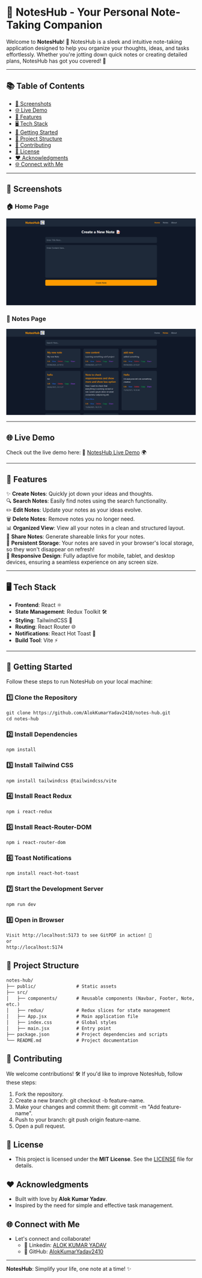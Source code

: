 # 📝 NotesHub - Your Personal Note-Taking Companion

Welcome to **NotesHub**! 🎉 NotesHub is a sleek and intuitive note-taking application designed to help you organize your thoughts, ideas, and tasks effortlessly. Whether you're jotting down quick notes or creating detailed plans, NotesHub has got you covered! 🚀

---

## 📚 Table of Contents

- [🎨 Screenshots](#-screenshots)
- [🌐 Live Demo](#-live-demo)
- [🌟 Features](#-features)
- [🖥️ Tech Stack](#️-tech-stack)
- [🚀 Getting Started](#-getting-started)
- [📂 Project Structure](#-project-structure)
- [🤝 Contributing](#-contributing)
- [📜 License](#-license)
- [❤️ Acknowledgments](#%EF%B8%8F-acknowledgments)
- [🌐 Connect with Me](#-connect-with-me)

---

## 🎨 Screenshots

### 🏠 Home Page
![Home Page](src/assets/home.png)

### 📝 Notes Page
![Notes Page](src/assets/notes.png)

---

## 🌐 Live Demo

Check out the live demo here: 🔗 [NotesHub Live Demo](https://notes-hub.vercel.app) 🌍

---


## 🌟 Features

✨ **Create Notes**: Quickly jot down your ideas and thoughts.  
🔍 **Search Notes**: Easily find notes using the search functionality.  
✏️ **Edit Notes**: Update your notes as your ideas evolve.  
🗑️ **Delete Notes**: Remove notes you no longer need.  
📊 **Organized View**: View all your notes in a clean and structured layout.  
🔗 **Share Notes**: Generate shareable links for your notes.   
💾 **Persistent Storage**: Your notes are saved in your browser's local storage, so they won't disappear on refresh!  
📱 **Responsive Design**: Fully adaptive for mobile, tablet, and desktop devices, ensuring a seamless experience on any screen size.  

---

## 🖥️ Tech Stack

- **Frontend**: React ⚛️  
- **State Management**: Redux Toolkit 🛠️  
- **Styling**: TailwindCSS 🎨  
- **Routing**: React Router 🌐  
- **Notifications**: React Hot Toast 🔔  
- **Build Tool**: Vite ⚡  

---

## 🚀 Getting Started

Follow these steps to run NotesHub on your local machine:

### 1️⃣ Clone the Repository

    git clone https://github.com/AlokKumarYadav2410/notes-hub.git
    cd notes-hub

### 2️⃣ Install Dependencies
    npm install

### 3️⃣ Install Tailwind CSS
    npm install tailwindcss @tailwindcss/vite

### 4️⃣ Install React Redux
    npm i react-redux

### 5️⃣ Install  React-Router-DOM
    npm i react-router-dom

### 6️⃣ Toast Notifications
    npm install react-hot-toast

### 7️⃣ Start the Development Server
    npm run dev

### 8️⃣ Open in Browser
    Visit http://localhost:5173 to see GitPDF in action! 🎉
    or
    http://localhost:5174

## 📂 Project Structure

    notes-hub/
    ├── public/               # Static assets
    ├── src/
    │   ├── components/       # Reusable components (Navbar, Footer, Note, etc.)
    │   ├── redux/            # Redux slices for state management
    │   ├── App.jsx           # Main application file
    │   ├── index.css         # Global styles
    │   ├── main.jsx          # Entry point
    ├── package.json          # Project dependencies and scripts
    └── README.md             # Project documentation

## 🤝 Contributing
We welcome contributions! 🛠️ If you'd like to improve NotesHub, follow these steps:

1. Fork the repository.
2. Create a new branch: git checkout -b feature-name.
3. Make your changes and commit them: git commit -m "Add feature-name".
4. Push to your branch: git push origin feature-name.
5. Open a pull request.

## 📜 License
- This project is licensed under the **MIT License**. See the [LICENSE](LICENSE) file for details.

## ❤️ Acknowledgments
- Built with love by **Alok Kumar Yadav**.
- Inspired by the need for simple and effective task management.

## 🌐 Connect with Me
- Let's connect and collaborate!
    - 📧 Linkedin: [ALOK KUMAR YADAV](https://www.linkedin.com/in/alokkumaryadav2410) 
    - 🐙 GitHub: [AlokKumarYadav2410](https://github.com/AlokKumarYadav2410)

---
**NotesHub**: Simplify your life, one note at a time! ✨